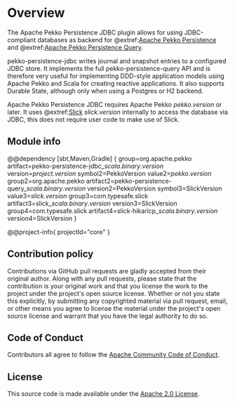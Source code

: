 # Overview

The Apache Pekko Persistence JDBC plugin allows for using JDBC-compliant databases as backend for @extref:[Apache Pekko Persistence](pekko:persistence.html) and @extref:[Apache Pekko Persistence Query](pekko:persistence-query.html).

pekko-persistence-jdbc writes journal and snapshot entries to a configured JDBC store. It implements the full pekko-persistence-query API and is therefore very useful for implementing DDD-style application models using Apache Pekko and Scala for creating reactive applications. It also supports Durable State, although only when using a Postgres or H2 backend.

Apache Pekko Persistence JDBC requires Apache Pekko $pekko.version$ or later. It uses @extref:[Slick](slick:) $slick.version$ internally to access the database via JDBC, this does not require user code to make use of Slick.

## Module info

@@dependency [sbt,Maven,Gradle] {
  group=org.apache.pekko
  artifact=pekko-persistence-jdbc_$scala.binary.version$
  version=$project.version$
  symbol2=PekkoVersion
  value2=$pekko.version$
  group2=org.apache.pekko
  artifact2=pekko-persistence-query_$scala.binary.version$
  version2=PekkoVersion
  symbol3=SlickVersion
  value3=$slick.version$
  group3=com.typesafe.slick
  artifact3=slick_$scala.binary.version$
  version3=SlickVersion
  group4=com.typesafe.slick
  artifact4=slick-hikaricp_$scala.binary.version$
  version4=SlickVersion
}

@@project-info{ projectId="core" }

## Contribution policy

Contributions via GitHub pull requests are gladly accepted from their original author. Along with any pull requests, please state that the contribution is your original work and that you license the work to the project under the project's open source license. Whether or not you state this explicitly, by submitting any copyrighted material via pull request, email, or other means you agree to license the material under the project's open source license and warrant that you have the legal authority to do so.

## Code of Conduct

Contributors all agree to follow the [Apache Community Code of Conduct](https://www.apache.org/foundation/policies/conduct.html).

## License

This source code is made available under the [Apache 2.0 License](https://www.apache.org/licenses/LICENSE-2.0).
